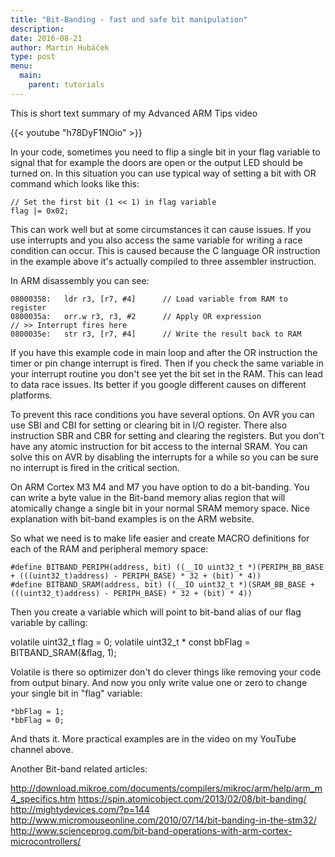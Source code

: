 ```yaml
---
title: "Bit-Banding - fast and safe bit manipulation"
description:
date: 2016-08-21
author: Martin Hubáček
type: post
menu:
  main:
    parent: tutorials
---
```



This is short text summary of my Advanced ARM Tips video

{{< youtube "h78DyF1NOio" >}}


In your code, sometimes you need to flip a single bit in your flag variable to signal that for example the doors are open or the output LED should be turned on. In this situation you can use typical way of setting a bit with OR command which looks like this:

```
// Set the first bit (1 << 1) in flag variable
flag |= 0x02;
```

This can work well but at some circumstances it can cause issues. If you use interrupts and you also access the same variable for writing a race condition can occur. This is caused because the C language OR instruction in the example above it's actually compiled to three assembler instruction.

In ARM disassembly you can see:

```
08000358:   ldr r3, [r7, #4]      // Load variable from RAM to register
0800035a:   orr.w r3, r3, #2      // Apply OR expression
// >> Interrupt fires here
0800035e:   str r3, [r7, #4]      // Write the result back to RAM
```

If you have this example code in main loop and after the OR instruction the timer or pin change interrupt is fired. Then if you check the same variable in your interrupt routine you don't see yet the bit set in the RAM. This can lead to data race issues. Its better if you google different causes on different platforms.

To prevent this race conditions you have several options.
On AVR you can use SBI  and CBI for setting or clearing bit in I/O register. There also instruction SBR and CBR for setting and clearing the registers. But you don't have any atomic instruction for bit access to the internal SRAM. You can solve this on AVR by disabling the interrupts for a while so you can be sure no interrupt is fired in the critical section.

On ARM Cortex M3 M4 and M7 you have option to do a bit-banding. You can write a byte value in the Bit-band memory alias region that will atomically change a single bit in your normal SRAM memory space. Nice explanation with bit-band examples is on the ARM website.

So what we need is to make life easier and create MACRO definitions for each of the RAM and peripheral memory space:

```
#define BITBAND_PERIPH(address, bit) ((__IO uint32_t *)(PERIPH_BB_BASE + (((uint32_t)address) - PERIPH_BASE) * 32 + (bit) * 4))
#define BITBAND_SRAM(address, bit) ((__IO uint32_t *)(SRAM_BB_BASE + (((uint32_t)address) - PERIPH_BASE) * 32 + (bit) * 4))
```

Then you create a variable which will point to bit-band alias of our flag variable by calling:

volatile uint32_t flag = 0;
volatile uint32_t * const bbFlag = BITBAND_SRAM(&flag, 1);

Volatile is there so optimizer don't do clever things like removing your code from output binary. And now you only write value one or zero to change your single bit in "flag" variable:

```
*bbFlag = 1;
*bbFlag = 0;
```

And thats it. More practical examples are in the video on my YouTube channel above.

Another Bit-band related articles:

http://download.mikroe.com/documents/compilers/mikroc/arm/help/arm_m4_specifics.htm
https://spin.atomicobject.com/2013/02/08/bit-banding/
http://mightydevices.com/?p=144
http://www.micromouseonline.com/2010/07/14/bit-banding-in-the-stm32/
http://www.scienceprog.com/bit-band-operations-with-arm-cortex-microcontrollers/